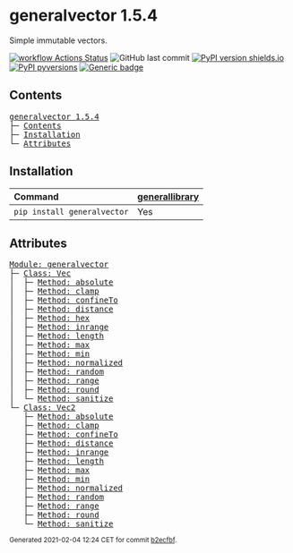 # generalvector 1.5.4
Simple immutable vectors.

[![workflow Actions Status](https://github.com/ManderaGeneral/generalvector/workflows/workflow/badge.svg)](https://github.com/ManderaGeneral/generalvector/actions)
![GitHub last commit](https://img.shields.io/github/last-commit/ManderaGeneral/generalvector)
[![PyPI version shields.io](https://img.shields.io/pypi/v/generalvector.svg)](https://pypi.org/project/generalvector/)
[![PyPI pyversions](https://img.shields.io/pypi/pyversions/generalvector.svg)](https://pypi.python.org/pypi/generalvector/)
[![Generic badge](https://img.shields.io/badge/platforms-windows%20%7C%20ubuntu-blue.svg)](https://shields.io/)

## Contents
<pre>
<a href='#generalvector-1.5.4'>generalvector 1.5.4</a>
├─ <a href='#Contents'>Contents</a>
├─ <a href='#Installation'>Installation</a>
└─ <a href='#Attributes'>Attributes</a>
</pre>

## Installation
| Command                     | <a href='https://pypi.org/project/generallibrary'>generallibrary</a>   |
|:----------------------------|:-----------------------------------------------------------------------|
| `pip install generalvector` | Yes                                                                    |

## Attributes
<pre>
<a href='https://github.com/ManderaGeneral/generalvector/blob/b2ecfbf/generalvector/__init__.py#L1'>Module: generalvector</a>
├─ <a href='https://github.com/ManderaGeneral/generalvector/blob/b2ecfbf/generalvector/vector.py#L11'>Class: Vec</a>
│  ├─ <a href='https://github.com/ManderaGeneral/generalvector/blob/b2ecfbf/generalvector/general.py#L94'>Method: absolute</a>
│  ├─ <a href='https://github.com/ManderaGeneral/generalvector/blob/b2ecfbf/generalvector/vector.py#L123'>Method: clamp</a>
│  ├─ <a href='https://github.com/ManderaGeneral/generalvector/blob/b2ecfbf/generalvector/general.py#L79'>Method: confineTo</a>
│  ├─ <a href='https://github.com/ManderaGeneral/generalvector/blob/b2ecfbf/generalvector/vector.py#L169'>Method: distance</a>
│  ├─ <a href='https://github.com/ManderaGeneral/generalvector/blob/b2ecfbf/generalvector/vector.py#L143'>Method: hex</a>
│  ├─ <a href='https://github.com/ManderaGeneral/generalvector/blob/b2ecfbf/generalvector/vector.py#L134'>Method: inrange</a>
│  ├─ <a href='https://github.com/ManderaGeneral/generalvector/blob/b2ecfbf/generalvector/vector.py#L68'>Method: length</a>
│  ├─ <a href='https://github.com/ManderaGeneral/generalvector/blob/b2ecfbf/generalvector/vector.py#L114'>Method: max</a>
│  ├─ <a href='https://github.com/ManderaGeneral/generalvector/blob/b2ecfbf/generalvector/vector.py#L105'>Method: min</a>
│  ├─ <a href='https://github.com/ManderaGeneral/generalvector/blob/b2ecfbf/generalvector/vector.py#L74'>Method: normalized</a>
│  ├─ <a href='https://github.com/ManderaGeneral/generalvector/blob/b2ecfbf/generalvector/vector.py#L89'>Method: random</a>
│  ├─ <a href='https://github.com/ManderaGeneral/generalvector/blob/b2ecfbf/generalvector/vector.py#L150'>Method: range</a>
│  ├─ <a href='https://github.com/ManderaGeneral/generalvector/blob/b2ecfbf/generalvector/vector.py#L83'>Method: round</a>
│  └─ <a href='https://github.com/ManderaGeneral/generalvector/blob/b2ecfbf/generalvector/general.py#L42'>Method: sanitize</a>
└─ <a href='https://github.com/ManderaGeneral/generalvector/blob/b2ecfbf/generalvector/vector2.py#L11'>Class: Vec2</a>
   ├─ <a href='https://github.com/ManderaGeneral/generalvector/blob/b2ecfbf/generalvector/general.py#L94'>Method: absolute</a>
   ├─ <a href='https://github.com/ManderaGeneral/generalvector/blob/b2ecfbf/generalvector/vector2.py#L124'>Method: clamp</a>
   ├─ <a href='https://github.com/ManderaGeneral/generalvector/blob/b2ecfbf/generalvector/general.py#L79'>Method: confineTo</a>
   ├─ <a href='https://github.com/ManderaGeneral/generalvector/blob/b2ecfbf/generalvector/vector2.py#L163'>Method: distance</a>
   ├─ <a href='https://github.com/ManderaGeneral/generalvector/blob/b2ecfbf/generalvector/vector2.py#L134'>Method: inrange</a>
   ├─ <a href='https://github.com/ManderaGeneral/generalvector/blob/b2ecfbf/generalvector/vector2.py#L69'>Method: length</a>
   ├─ <a href='https://github.com/ManderaGeneral/generalvector/blob/b2ecfbf/generalvector/vector2.py#L115'>Method: max</a>
   ├─ <a href='https://github.com/ManderaGeneral/generalvector/blob/b2ecfbf/generalvector/vector2.py#L106'>Method: min</a>
   ├─ <a href='https://github.com/ManderaGeneral/generalvector/blob/b2ecfbf/generalvector/vector2.py#L75'>Method: normalized</a>
   ├─ <a href='https://github.com/ManderaGeneral/generalvector/blob/b2ecfbf/generalvector/vector2.py#L90'>Method: random</a>
   ├─ <a href='https://github.com/ManderaGeneral/generalvector/blob/b2ecfbf/generalvector/vector2.py#L145'>Method: range</a>
   ├─ <a href='https://github.com/ManderaGeneral/generalvector/blob/b2ecfbf/generalvector/vector2.py#L84'>Method: round</a>
   └─ <a href='https://github.com/ManderaGeneral/generalvector/blob/b2ecfbf/generalvector/general.py#L42'>Method: sanitize</a>
</pre>

<sup>
Generated 2021-02-04 12:24 CET for commit <a href='https://github.com/ManderaGeneral/generalvector/commit/b2ecfbf'>b2ecfbf</a>.
</sup>
